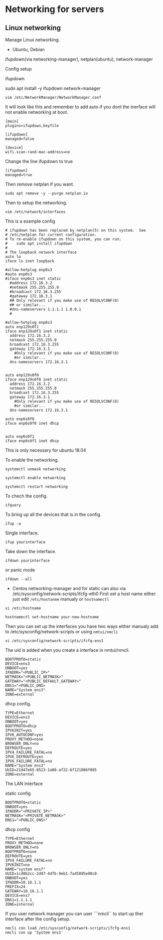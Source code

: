 
# Networking for servers


## Linux networking 

Manage Linux networking.


- Ubuntu, Debian 

ifupdown(via networking-manager), netplan(ubuntu), network-manager

Config setup

ifupdown

sudo apt install -y ifupdown network-manager

`vim /etc/NetworkManager/NetworkManager.conf`

It will look like this and remember to add auto if you dont the inerface will not 
enable networking at boot.

```
[main]
plugins=ifupdown,keyfile

[ifupdown]
managed=false

[device]
wifi.scan-rand-mac-address=no

```
Change the line ifupdown to true

```
[ifupdown]
managed=true

```
Then remove netplan if you want.

`sudo apt remove -y --purge netplan.io`

Then to setup the networking.

`vim /etc/network/interfaces`

This is a example config
```
# ifupdown has been replaced by netplan(5) on this system.  See
# /etc/netplan for current configuration.
# To re-enable ifupdown on this system, you can run:
#    sudo apt install ifupdown
#
# The loopback network interface
auto lo
iface lo inet loopback

#allow-hotplug enp0s3
#auto enp0s3
#iface enp0s3 inet static
  #address 172.16.3.2
  #netmask 255.255.255.0
  #broadcast 172.16.3.255
  #gateway 172.16.3.1
  ## Only relevant if you make use of RESOLVCONF(8)
  ## or similar...
  #dns-nameservers 1.1.1.1 1.0.0.1
  #

#allow-hotplug enp0s3
auto enp129s0f1
iface enp129s0f1 inet static
  address 172.16.3.2
  netmask 255.255.255.0
  broadcast 172.16.3.255
  gateway 172.16.3.1
    #Only relevant if you make use of RESOLVCONF(8)
    #or similar...
  dns-nameservers 172.16.3.1


auto enp129s0f0
iface enp129s0f0 inet static
  address 172.16.3.2
  netmask 255.255.255.0
  broadcast 172.16.3.255
  gateway 172.16.3.1
    #Only relevant if you make use of RESOLVCONF(8)
    #or similar...
  dns-nameservers 172.16.3.1

auto enp6s0f0
iface enp6s0f0 inet dhcp


auto enp6s0f1
iface enp6s0f1 inet dhcp

```

This is only necessary for ubuntu 18.04

To enable the networking.

`systemctl unmask networking`

`systemctl enable networking`

`systemctl restart networking`


To chech the config.

`ifquery`

To bring up all the devices that is in the config.

`ifup -a`

Single interface.

`ifup yourinterface`

Take down the interface.

`ifdown yourinterface`

or panic mode 

`ifdown --all`


- Centos 
networking-manager and for static can also via /etc/sysconfig/network-scripts/ifcfg-eth0 
First set a host name either just edit ```/etc/hostanme``` manualy or ```hostnamectl```

```
vi /etc/hostname

hostnamectl set-hostname your-new-hostname

```

Then you can set up the interfaces you have two ways either manualy add to /etc/sysconfig/network-scripts or using ```nmtui/nmcli```
```
vi /etc/sysconfig/network-scripts/ifcfq-ens1

```
The uid is added when you create a interface in nmtui/nmcli.

```
BOOTPROTO=static
DEVICE=ens3
ONBOOT=yes
IPADDR="<PUBLIC_IP>"
NETMASK="<PUBLIC_NETMASK>"
GATEWAY="<PUBLIC_DEFAULT_GATEWAY>"
DNS1="<PUBLIC_DNS>
NAME="System ens3"
ZONE=external`

```
dhcp config.
```
TYPE=Ethernet
DEVICE=ens3
ONBOOT=yes
BOOTPROTO=dhcp
IPV6INIT=yes
IPV6_AUTOCONF=yes
PROXY_METHOD=none
BROWSER_ONLY=no
DEFROUTE=yes
IPV4_FAILURE_FATAL=no
IPV6_DEFROUTE=yes
IPV6_FAILURE_FATAL=no
NAME="System ens3"
UUID=21d47e65-8523-1a06-af22-6f121086f085
ZONE=external

```
 The LAN interface

static config

```
BOOTPROTO=static
ONBOOT=yes
IPADDR="<PRIVATE_IP>"
NETMASK="<PRIVATE_NETMASK>"
DNS1="<PUBLIC_DNS>"

```
dhcp config 
```
TYPE=Ethernet
PROXY_METHOD=none
BROWSER_ONLY=no
BOOTPROTO=none
DEFROUTE=yes
IPV4_FAILURE_FATAL=no
IPV6INIT=no
NAME="system ens7"
UUID=1cd0b2cc-2d47-4dfb-9eb1-7a45895e90c0
ONBOOT=yes
IPADDR=10.16.1.1
PREFIX=24
GATEWAY=10.16.1.1
DEVICE=ens7
DNS1=1.1.1.1
ZONE=internal
```
If you user network manager you can user ```nmcli`` to start up ther interface after the config setup.
```
nmcli con load /etc/sysconfig/network-scripts/ifcfg-ens1
nmcli con up 'System ens1'
```


